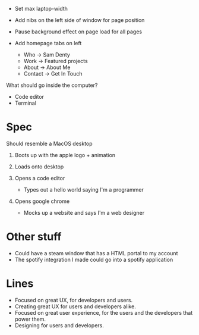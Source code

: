- Set max laptop-width
- Add nibs on the left side of window for page position
- Pause background effect on page load for all pages

- Add homepage tabs on left
  - Who -> Sam Denty
  - Work -> Featured projects
  - About -> About Me
  - Contact -> Get In Touch

What should go inside the computer?

- Code editor
- Terminal

# Spec

Should resemble a MacOS desktop

1. Boots up with the apple logo + animation
2. Loads onto desktop

3. Opens a code editor

   - Types out a hello world saying I'm a programmer

4. Opens google chrome
   - Mocks up a website and says I'm a web designer

# Other stuff

- Could have a steam window that has a HTML portal to my account
- The spotify integration I made could go into a spotify application

# Lines

- Focused on great UX, for developers and users.
- Creating great UX for users and developers alike.
- Focused on great user experience, for the users and the developers that power them.
- Designing for users and developers.

